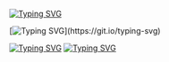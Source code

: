[![Typing SVG](https://readme-typing-svg.demolab.com?font=Fira+Code&size=22&pause=1000&color=F70000FF&center=true&vCenter=true&width=1000&lines=I'm+Christian+Angel+M.+Geronimo)](https://git.io/typing-svg)

[![Typing SVG](https://readme-typing-svg.demolab.com?font=Fira+Code&size=22&pause=1000&color=00F78C&center=true&vCenter=true&width=1000&lines=I+am+a+first-year+college+student+at+Tarlac+State+University.;Currently+pursuing+a+Bachelor+of+Science+in+Information+Technology.;I+enjoy+coding+and+building+small+projects+in+my+free+time.;I+started+an+initiative+to+make+coding+fun+and+easy.)](https://git.io/typing-svg)


[![Typing SVG](https://readme-typing-svg.demolab.com?font=Fira+Code&pause=1000&width=435&lines=Email%3A)](https://git.io/typing-svg)
[![Typing SVG](https://readme-typing-svg.demolab.com?font=Fira+Code&weight=100&color=F7C300&background=00A4FF00&repeat=false&width=435&lines=christianangelgeronimo%40gmail.com)](https://git.io/typing-svg)
